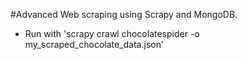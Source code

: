 #Advanced Web scraping using Scrapy and MongoDB.


- Run with 'scrapy crawl chocolatespider -o my_scraped_chocolate_data.json'



